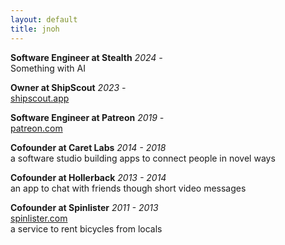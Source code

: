 ```yaml
---
layout: default
title: jnoh
---
```


**Software Engineer at Stealth** _2024&nbsp;-&nbsp;_  
Something with AI

**Owner at ShipScout** _2023&nbsp;-&nbsp;_  
[shipscout.app](https://www.shipscout.app)

**Software Engineer at Patreon** _2019&nbsp;-&nbsp;_  
[patreon.com](https://www.patreon.com)

**Cofounder at Caret Labs** _2014 - 2018_  
a software studio building apps to connect people in novel ways

**Cofounder at Hollerback** _2013 - 2014_  
an app to chat with friends though short video messages

**Cofounder at Spinlister** _2011 - 2013_  
[spinlister.com](https://spinlister.com)  
a service to rent bicycles from locals
